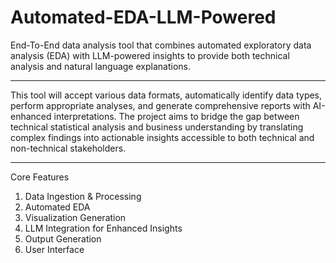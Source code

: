 # Automated-EDA-LLM-Powered

End-To-End data analysis tool that combines automated exploratory data analysis (EDA) with LLM-powered insights to provide both technical analysis and natural language explanations.

--------

This tool will accept various data formats, automatically identify data types, perform appropriate analyses, and generate comprehensive reports with AI-enhanced interpretations.
The project aims to bridge the gap between technical statistical analysis and business understanding by translating complex findings into actionable insights accessible to both technical and non-technical stakeholders.

--------
Core Features
1. Data Ingestion & Processing
2. Automated EDA
3. Visualization Generation
4. LLM Integration for Enhanced Insights
5. Output Generation
6. User Interface
